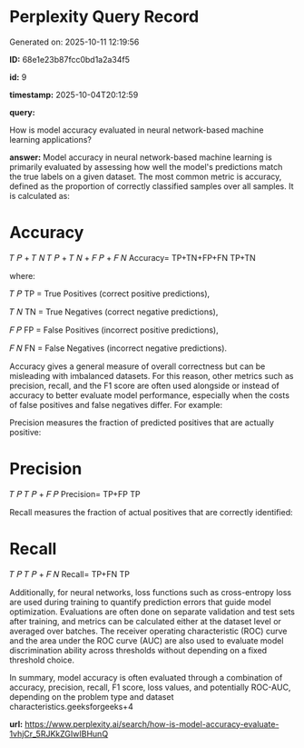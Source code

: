 # Perplexity Query Record

Generated on: 2025-10-11 12:19:56

**ID:** 68e1e23b87fcc0bd1a2a34f5

**id:** 9

**timestamp:** 2025-10-04T20:12:59

**query:**

How is model accuracy evaluated in neural network-based machine learning applications?

**answer:** Model accuracy in neural network-based machine learning is primarily evaluated by assessing how well the model's predictions match the true labels on a given dataset. The most common metric is accuracy, defined as the proportion of correctly classified samples over all samples. It is calculated as:

Accuracy
=
𝑇
𝑃
+
𝑇
𝑁
𝑇
𝑃
+
𝑇
𝑁
+
𝐹
𝑃
+
𝐹
𝑁
Accuracy=
TP+TN+FP+FN
TP+TN
	


where:

𝑇
𝑃
TP = True Positives (correct positive predictions),

𝑇
𝑁
TN = True Negatives (correct negative predictions),

𝐹
𝑃
FP = False Positives (incorrect positive predictions),

𝐹
𝑁
FN = False Negatives (incorrect negative predictions).

Accuracy gives a general measure of overall correctness but can be misleading with imbalanced datasets. For this reason, other metrics such as precision, recall, and the F1 score are often used alongside or instead of accuracy to better evaluate model performance, especially when the costs of false positives and false negatives differ. For example:

Precision measures the fraction of predicted positives that are actually positive:

Precision
=
𝑇
𝑃
𝑇
𝑃
+
𝐹
𝑃
Precision=
TP+FP
TP
	


Recall measures the fraction of actual positives that are correctly identified:

Recall
=
𝑇
𝑃
𝑇
𝑃
+
𝐹
𝑁
Recall=
TP+FN
TP
	


Additionally, for neural networks, loss functions such as cross-entropy loss are used during training to quantify prediction errors that guide model optimization. Evaluations are often done on separate validation and test sets after training, and metrics can be calculated either at the dataset level or averaged over batches. The receiver operating characteristic (ROC) curve and the area under the ROC curve (AUC) are also used to evaluate model discrimination ability across thresholds without depending on a fixed threshold choice.

In summary, model accuracy is often evaluated through a combination of accuracy, precision, recall, F1 score, loss values, and potentially ROC-AUC, depending on the problem type and dataset characteristics.geeksforgeeks+4

**url:** https://www.perplexity.ai/search/how-is-model-accuracy-evaluate-1vhjCr_5RJKkZGIwIBHunQ

